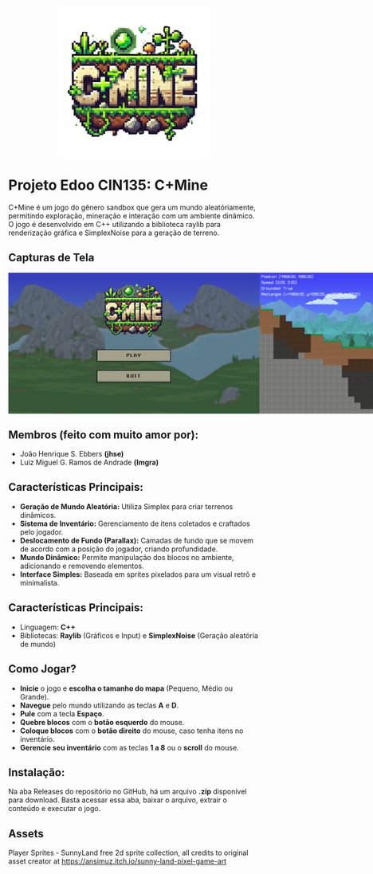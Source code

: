 <p align="center">
  <img src="sprites/logo.png" width="300" height="300" alt="C+Mine, nome do jogo">
</p>

# Projeto Edoo CIN135: C+Mine
C+Mine é um jogo do gênero sandbox que gera um mundo aleatóriamente, permitindo exploração, mineração e interação com um ambiente dinâmico. O jogo é desenvolvido em C++ utilizando a biblioteca raylib para renderização gráfica e SimplexNoise para a geração de terreno.

## Capturas de Tela
<div style="display: flex; justify-content: space-around;">
  <img src="sprites/menupixel.png" alt="Imagem 1">
  <img src="sprites/capturacmine1.PNG" alt="Imagem 2" width="500">
  <img src="sprites/capturacmine3.PNG" alt="Imagem 3" width="500">
</div>

## Membros (feito com muito amor por): 
* João Henrique S. Ebbers __(jhse)__
* Luiz Miguel G. Ramos de Andrade __(lmgra)__

## Características Principais:
* __Geração de Mundo Aleatória:__ Utiliza Simplex para criar terrenos dinâmicos.
* __Sistema de Inventário:__ Gerenciamento de itens coletados e craftados pelo jogador.
* __Deslocamento de Fundo (Parallax):__ Camadas de fundo que se movem de acordo com a posição do jogador, criando profundidade.
* __Mundo Dinâmico:__ Permite manipulação dos blocos no ambiente, adicionando e removendo elementos.
* __Interface Simples:__ Baseada em sprites pixelados para um visual retrô e minimalista.

## Características Principais:
* Linguagem: __C++__
* Bibliotecas: __Raylib__ (Gráficos e Input) e __SimplexNoise__ (Geração aleatória de mundo)

## Como Jogar?
* __Inicie__ o jogo e __escolha o tamanho do mapa__ (Pequeno, Médio ou Grande).
* __Navegue__ pelo mundo utilizando as teclas __A__ e __D__.
* __Pule__ com a tecla __Espaço__.
* __Quebre blocos__ com o __botão esquerdo__ do mouse.
* __Coloque blocos__ com o __botão direito__ do mouse, caso tenha itens no inventário.
* __Gerencie seu inventário__ com as teclas __1 a 8__ ou o __scroll__ do mouse.

## Instalação:
Na aba Releases do repositório no GitHub, há um arquivo __.zip__ disponível para download. Basta acessar essa aba, baixar o arquivo, extrair o conteúdo e executar o jogo.

## Assets
Player Sprites - SunnyLand free 2d sprite collection, all credits to original asset creator at https://ansimuz.itch.io/sunny-land-pixel-game-art
